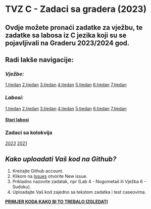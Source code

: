 # **TVZ C - Zadaci sa gradera (2023)**
## Ovdje možete pronaći zadatke za vježbu, te zadatke sa labosa iz C jezika koji su se pojavljivali na Graderu 2023/2024 god.

## Radi lakše navigacije:

### _Vježbe:_
[1.tjedan](/1.vjezbe)
[2.tjedan](/2.vjezbe)
[3.tjedan](/3.vjezbe)
[4.tjedan](/4.vjezbe)
[5.tjedan](/5.vjezbe)
[6.tjedan](/6.vjezbe)
[7.tjedan](/7.vjezbe)

### _**Labosi:**_
[1.tjedan](/1.lab)
[2.tjedan](/2.lab)
[3.tjedan](/3.lab)
[4.tjedan](/4.lab)
[5.tjedan](/5.lab)
[6.tjedan](/6.lab)
[7.tjedan](/7.lab)

#### [Stari labosi](/stari-labosi)


### Zadaci sa kolokvija
*[2023](/2023.kolokvij)*
[2021](/2021.kolokviji)

## _Kako uploadati Vaš kod na Github?_
1. Kreirajte Github account.
2. Klikom na [Issues](https://github.com/emanuelkufrin/tvz_c-2023/issues) otvorite New issue.
3. Prikladno nazovite zadatak, npr (Lab 4 - Nogometaš ili Vježba 6 - Sudoku).
4. Uploadajte Vaš kod zajedno sa tekstom zadatka i test caseovima.

**[PRIMJER KODA KAKO BI TO TREBALO IZGLEDATI](https://github.com/emanuelkufrin/tvz_c-2023/blob/baf16200148cf6f5aaa420e9e3e9caabae69af42/primjer.c)**
